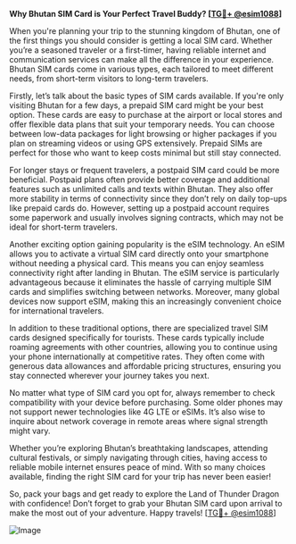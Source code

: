**Why Bhutan SIM Card is Your Perfect Travel Buddy? [[TG💪+ @esim1088](https://t.me/s/esim1088)]**

When you're planning your trip to the stunning kingdom of Bhutan, one of the first things you should consider is getting a local SIM card. Whether you’re a seasoned traveler or a first-timer, having reliable internet and communication services can make all the difference in your experience. Bhutan SIM cards come in various types, each tailored to meet different needs, from short-term visitors to long-term travelers.

Firstly, let’s talk about the basic types of SIM cards available. If you're only visiting Bhutan for a few days, a prepaid SIM card might be your best option. These cards are easy to purchase at the airport or local stores and offer flexible data plans that suit your temporary needs. You can choose between low-data packages for light browsing or higher packages if you plan on streaming videos or using GPS extensively. Prepaid SIMs are perfect for those who want to keep costs minimal but still stay connected.

For longer stays or frequent travelers, a postpaid SIM card could be more beneficial. Postpaid plans often provide better coverage and additional features such as unlimited calls and texts within Bhutan. They also offer more stability in terms of connectivity since they don’t rely on daily top-ups like prepaid cards do. However, setting up a postpaid account requires some paperwork and usually involves signing contracts, which may not be ideal for short-term travelers.

Another exciting option gaining popularity is the eSIM technology. An eSIM allows you to activate a virtual SIM card directly onto your smartphone without needing a physical card. This means you can enjoy seamless connectivity right after landing in Bhutan. The eSIM service is particularly advantageous because it eliminates the hassle of carrying multiple SIM cards and simplifies switching between networks. Moreover, many global devices now support eSIM, making this an increasingly convenient choice for international travelers.

In addition to these traditional options, there are specialized travel SIM cards designed specifically for tourists. These cards typically include roaming agreements with other countries, allowing you to continue using your phone internationally at competitive rates. They often come with generous data allowances and affordable pricing structures, ensuring you stay connected wherever your journey takes you next.

No matter what type of SIM card you opt for, always remember to check compatibility with your device before purchasing. Some older phones may not support newer technologies like 4G LTE or eSIMs. It’s also wise to inquire about network coverage in remote areas where signal strength might vary. 

Whether you’re exploring Bhutan’s breathtaking landscapes, attending cultural festivals, or simply navigating through cities, having access to reliable mobile internet ensures peace of mind. With so many choices available, finding the right SIM card for your trip has never been easier!

So, pack your bags and get ready to explore the Land of Thunder Dragon with confidence! Don’t forget to grab your Bhutan SIM card upon arrival to make the most out of your adventure. Happy travels! [[TG💪+ @esim1088](https://t.me/s/esim1088)]

![Image](https://i.postimg.cc/Y0z9fWf4/image.png)
